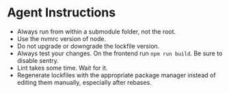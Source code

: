 # Agent Instructions
- Always run from within a submodule folder, not the root.
- Use the nvmrc version of node.
- Do not upgrade or downgrade the lockfile version.
- Always test your changes. On the frontend run `npm run build`. Be sure to disable sentry.
- Lint takes some time. Wait for it.
- Regenerate lockfiles with the appropriate package manager instead of editing them manually, especially after rebases.
